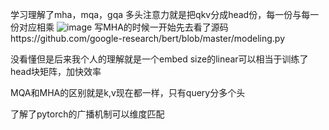 学习理解了mha，mqa，gqa
多头注意力就是把qkv分成head份，每一份与每一份对应相乘
![image](https://github.com/chalengr/dianai-2023/assets/92655725/a8d8f7c6-0f3c-4a25-b501-69b33cbcc3ef)
写MHA的时候一开始先去看了源码https://github.com/google-research/bert/blob/master/modeling.py

没看懂但是后来我个人的理解就是一个embed size的linear可以相当于训练了head块矩阵，加快效率

MQA和MHA的区别就是k,v现在都一样，只有query分多个头

了解了pytorch的广播机制可以维度匹配
